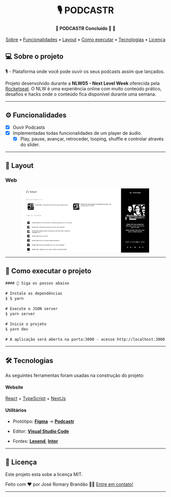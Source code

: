 
</p>
<h1 align="center">
    🎙️ PODCASTR
</h1>

<h4 align="center"> 
	🚧  PODCASTR  Concluído 🚀 🚧
</h4>

<p align="center">
 <a href="#-sobre-o-projeto">Sobre</a> •
 <a href="#-funcionalidades">Funcionalidades</a> •
 <a href="#-layout">Layout</a> • 
 <a href="#-como-executar-o-projeto">Como executar</a> • 
 <a href="#-tecnologias">Tecnologias</a> • 
 <a href="#user-content--licença">Licença</a>
</p>


## 💻 Sobre o projeto

 🎙️ - Plataforma onde você pode ouvir os seus podcasts assim que lançados.


Projeto desenvolvido durante a **NLW05 - Next Level Week** oferecida pela [Rocketseat](https://blog.rocketseat.com.br/primeira-next-level-week/).
O NLW é uma experiência online com muito conteúdo prático, desafios e hacks onde o conteúdo fica disponível durante uma semana.

---

## ⚙️ Funcionalidades

- [x] Ouvir Podcasts
- [x] Implementadas todas funcionalidades de um player de áudio.
  - [x] Play, pause, avançar, retroceder, looping, shuffle e controlar através do slider.
---

## 🎨 Layout


### Web

<p align="center" style="display: flex; align-items: flex-start; justify-content: center;">
  <img alt="NextLevelWeek" title="#NextLevelWeek" src="./public/essa.svg
  " width="400px">

  
</p>

---

## 🚀 Como executar o projeto





```
#### 🧭 Siga os passos abaixo

# Instale as dependências
$ $ yarn

# Execute o JSON server
$ yarn server

# Inicie o projeto
$ yarn dev

# A aplicação será aberta na porta:3000 - acesse http://localhost:3000

```

---

## 🛠 Tecnologias

As seguintes ferramentas foram usadas na construção do projeto:

#### **Website** 
 [React](https://reactjs.org/)  +  [TypeScript](https://www.typescriptlang.org/)  +  [NextJs](https://nextjs.org/)

#### **Utilitários**

-   Protótipo:  **[Figma](https://www.figma.com/)**  →  **[Podcastr](https://www.figma.com/file/UwFEntsHpHYJlHNQAQr4gA/Podcastr?node-id=160%3A2761)**

-   Editor:  **[Visual Studio Code](https://code.visualstudio.com/)**  
-   Fontes:  **[Lexend](https://fonts.google.com/specimen/Lexend?query=Lexend)**,  **[Inter](https://fonts.google.com/specimen/Inter?query=Inter)**

---


## 📝 Licença

Este projeto esta sobe a licença MIT.

Feito com ❤️ por José Romary Brandão 👋🏽 [Entre em contato!](https://www.linkedin.com/in/jos%C3%A9-romary-brand%C3%A3o/)

---

